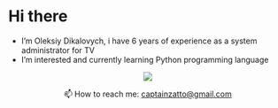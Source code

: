 # Hi there
-  I’m Oleksiy Dikalovych, i have 6 years of experience as a system administrator for TV
-  I’m interested and currently learning Python programming language

<p align='center'>
   <a href="https://www.linkedin.com/in/oleksiy-dikalovych-16613b19a/">
       <img src="https://img.shields.io/badge/linkedin-%230077B5.svg?&style=for-the-badge&logo=linkedin&logoColor=white"/>
   </a>
<p align='center'>
   📫 How to reach me: <a href='mailto:captainzatto@gmail.com'>captainzatto@gmail.com</a>
</p>



<!---
AvidProducer/AvidProducer is a ✨ special ✨ repository because its `README.md` (this file) appears on your GitHub profile.
You can click the Preview link to take a look at your changes.
--->
